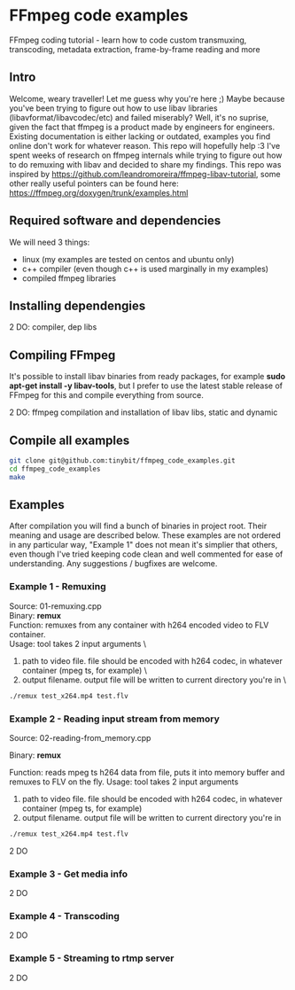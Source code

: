 # FFmpeg code examples
FFmpeg coding tutorial - learn how to code custom transmuxing, transcoding, metadata extraction, frame-by-frame reading and more

## Intro
Welcome, weary traveller! Let me guess why you're here ;) Maybe because you've been trying to figure out how to use libav libraries (libavformat/libavcodec/etc) and failed miserably? Well, it's no suprise, given the fact that ffmpeg is a product made by engineers for engineers. Existing documentation is either lacking or outdated, examples you find online don't work for whatever reason. This repo will hopefully help :3 I've spent weeks of research on ffmpeg internals while trying to figure out how to do remuxing with libav and decided to share my findings. This repo was inspired by https://github.com/leandromoreira/ffmpeg-libav-tutorial, some other really useful pointers can be found here: https://ffmpeg.org/doxygen/trunk/examples.html

## Required software and dependencies
We will need 3 things:
- linux (my examples are tested on centos and ubuntu only)
- c++ compiler (even though c++ is used marginally in my examples)
- compiled ffmpeg libraries

## Installing dependengies
2 DO: compiler, dep libs

## Compiling FFmpeg
It's possible to install libav binaries from ready packages, for example **sudo apt-get install -y libav-tools**, but I prefer to use the latest stable release of FFmpeg for this and compile everything from source.

2 DO: ffmpeg compilation and installation of libav libs, static and dynamic

## Compile all examples
```bash
git clone git@github.com:tinybit/ffmpeg_code_examples.git
cd ffmpeg_code_examples
make
```

## Examples
After compilation you will find a bunch of binaries in project root. Their meaning and usage are described below.
These examples are not ordered in any particular way, "Example 1" does not mean it's simplier that others, even though I've tried keeping code clean and well commented for ease of understanding. Any suggestions / bugfixes are welcome.

### Example 1 - Remuxing
Source: 01-remuxing.cpp \
Binary: **remux** \
Function: remuxes from any container with h264 encoded video to FLV container. \
Usage: tool takes 2 input arguments \
1) path to video file. file should be encoded with h264 codec, in whatever container (mpeg ts, for example) \
2) output filename. output file will be written to current directory you're in \
```bash
./remux test_x264.mp4 test.flv
```

### Example 2 - Reading input stream from memory
Source: 02-reading-from_memory.cpp

Binary: **remux**

Function: reads mpeg ts h264 data from file, puts it into memory buffer and remuxes to FLV on the fly.
Usage: tool takes 2 input arguments
1) path to video file. file should be encoded with h264 codec, in whatever container (mpeg ts, for example)
2) output filename. output file will be written to current directory you're in

```bash
./remux test_x264.mp4 test.flv
```

2 DO

### Example 3 - Get media info
2 DO

### Example 4 - Transcoding
2 DO

### Example 5 - Streaming to rtmp server
2 DO
